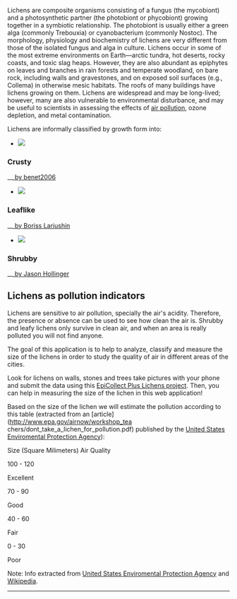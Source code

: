 Lichens are composite organisms consisting of a fungus (the mycobiont) and a
photosynthetic partner (the photobiont or phycobiont) growing together in a
symbiotic relationship. The photobiont is usually either a green alga
(commonly Trebouxia) or cyanobacterium (commonly Nostoc). The morphology,
physiology and biochemistry of lichens are very different from those of the
isolated fungus and alga in culture. Lichens occur in some of the most extreme
environments on Earth—arctic tundra, hot deserts, rocky coasts, and toxic slag
heaps. However, they are also abundant as epiphytes on leaves and branches in
rain forests and temperate woodland, on bare rock, including walls and
gravestones, and on exposed soil surfaces (e.g., Collema) in otherwise mesic
habitats. The roofs of many buildings have lichens growing on them. Lichens
are widespread and may be long-lived; however, many are also vulnerable to
environmental disturbance, and may be useful to scientists in assessing the
effects of [air
pollution](http://www.nature.com/nature/journal/v289/n5795/abs/289289a0.html),
ozone depletion, and metal contamination.

Lichens are informally classified by growth form into:

  * ![](http://farm1.staticflickr.com/47/134314157_b17f465dfc.jpg)

### Crusty

__[ by benet2006](http://www.flickr.com/photos/benetd/134314157/)

  * ![](http://farm3.staticflickr.com/2607/3986134065_faebf320c6.jpg)

### Leaflike

__[ by Boriss Lariushin](http://www.flickr.com/photos/zquirell/3986134065/)

  * ![](http://farm4.staticflickr.com/3294/2451758194_ea0bbfdcc9.jpg)

### Shrubby

__[ by Jason Hollinger](http://www.flickr.com/photos/7147684@N03/2451758194/)

## Lichens as pollution indicators

Lichens are sensitive to air pollution, specially the air's acidity.
Therefore, the presence or absence can be used to see how clean the air is.
Shrubby and leafy lichens only survive in clean air, and when an area is
really polluted you will not find anyone.

The goal of this application is to help to analyze, classify and measure the
size of the lichens in order to study the quality of air in different areas of
the cities.

Look for lichens on walls, stones and trees take pictures with your phone and
submit the data using this [EpiCollect Plus Lichens
project](http://plus.epicollet.net/lichens). Then, you can help in measuring
the size of the lichen in this web application!

Based on the size of the lichen we will estimate the pollution according to
this table (extracted from an [article](http://www.epa.gov/airnow/workshop_tea
chers/dont_take_a_lichen_for_pollution.pdf) published by the [United States
Enviromental Protection Agency](http://www.epa.gov/)):

Size (Square Milimeters) Air Quality

100 - 120

Excellent

70 - 90

Good

40 - 60

Fair

0 - 30

Poor

Note: Info extracted from [United States Enviromental Protection
Agency](http://www.epa.gov/) and
[Wikipedia](http://en.wikipedia.org/wiki/Lichen).

* * *

